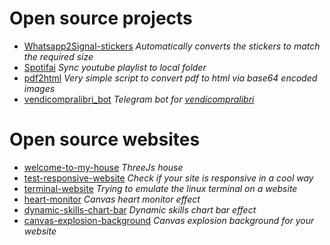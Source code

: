 # Open source projects

- [Whatsapp2Signal-stickers](https://github.com/0xfederico/Whatsapp2Signal-stickers) _Automatically converts the stickers to match the required size_ <br>
- [Spotifai](https://github.com/0xfederico/Spotifai) _Sync youtube playlist to local folder_ <br>
- [pdf2html](https://github.com/0xfederico/pdf2html) _Very simple script to convert pdf to html via base64 encoded images_ <br>
- [vendicompralibri_bot](https://github.com/0xfederico/vendicompralibri_bot) _Telegram bot for [vendicompralibri](https://github.com/0xfederico/vendicompralibri)_ <br>

# Open source websites

- [welcome-to-my-house](https://0xfederico.github.io/welcome-to-my-house) _ThreeJs house_ <br>
- [test-responsive-website](https://0xfederico.github.io/test-responsive-website) _Check if your site is responsive in a cool way_ <br>
- [terminal-website](https://0xfederico.github.io/terminal-website) _Trying to emulate the linux terminal on a website_ <br>
- [heart-monitor](https://0xfederico.github.io/heart-monitor) _Canvas heart monitor effect_ <br>
- [dynamic-skills-chart-bar](https://0xfederico.github.io/dynamic-skills-chart-bar) _Dynamic skills chart bar effect_ <br>
- [canvas-explosion-background](https://0xfederico.github.io/canvas-explosion-background) _Canvas explosion background for your website_ <br>
